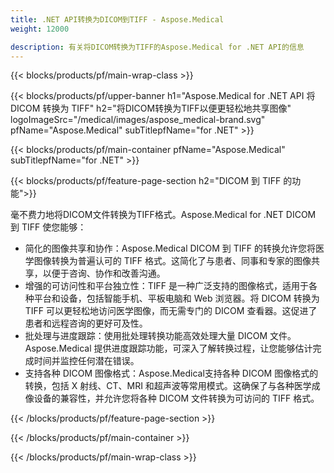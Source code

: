 ```yaml
---
title: .NET API转换为DICOM到TIFF - Aspose.Medical
weight: 12000

description: 有关将DICOM转换为TIFF的Aspose.Medical for .NET API的信息
---
```


{{< blocks/products/pf/main-wrap-class >}}

{{< blocks/products/pf/upper-banner h1="Aspose.Medical for .NET API 将 DICOM 转换为 TIFF" h2="将DICOM转换为TIFF以便更轻松地共享图像" logoImageSrc="/medical/images/aspose_medical-brand.svg" pfName="Aspose.Medical" subTitlepfName="for .NET" >}}

{{< blocks/products/pf/main-container pfName="Aspose.Medical" subTitlepfName="for .NET" >}}

{{< blocks/products/pf/feature-page-section h2="DICOM 到 TIFF 的功能">}}

<p>毫不费力地将DICOM文件转换为TIFF格式。Aspose.Medical for .NET DICOM 到 TIFF 使您能够：</p>

<ul>
<li>简化的图像共享和协作：Aspose.Medical DICOM 到 TIFF 的转换允许您将医学图像转换为普遍认可的 TIFF 格式。这简化了与患者、同事和专家的图像共享，以便于咨询、协作和改善沟通。</li>
<li>增强的可访问性和平台独立性：TIFF 是一种广泛支持的图像格式，适用于各种平台和设备，包括智能手机、平板电脑和 Web 浏览器。将 DICOM 转换为 TIFF 可以更轻松地访问医学图像，而无需专门的 DICOM 查看器。这促进了患者和远程咨询的更好可及性。</li>
<li>批处理与进度跟踪：使用批处理转换功能高效处理大量 DICOM 文件。Aspose.Medical 提供进度跟踪功能，可深入了解转换过程，让您能够估计完成时间并监控任何潜在错误。</li>
<li>支持各种 DICOM 图像格式：Aspose.Medical支持各种 DICOM 图像格式的转换，包括 X 射线、CT、MRI 和超声波等常用模式。这确保了与各种医学成像设备的兼容性，并允许您将各种 DICOM 文件转换为可访问的 TIFF 格式。</li>
</ul>

{{< /blocks/products/pf/feature-page-section >}}

{{< /blocks/products/pf/main-container >}}

{{< /blocks/products/pf/main-wrap-class >}}
